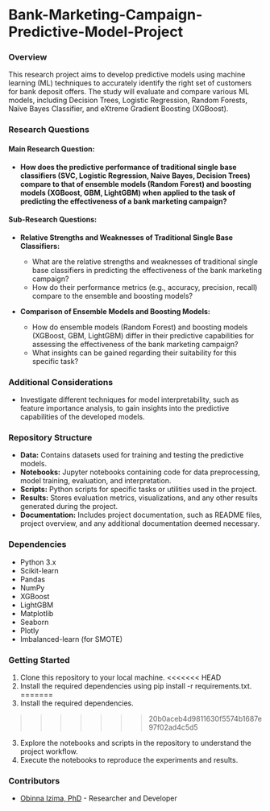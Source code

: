 ﻿# Bank-Marketing-Campaign-Predictive-Model-Project

### Overview
This research project aims to develop predictive models using machine learning (ML) techniques to accurately identify the right set of customers for bank deposit offers. The study will evaluate and compare various ML models, including Decision Trees, Logistic Regression, Random Forests, Naïve Bayes Classifier, and eXtreme Gradient Boosting (XGBoost).

### Research Questions
#### Main Research Question:
- **How does the predictive performance of traditional single base classifiers (SVC, Logistic Regression, Naive Bayes, Decision Trees) compare to that of ensemble models (Random Forest) and boosting models (XGBoost, GBM, LightGBM) when applied to the task of predicting the effectiveness of a bank marketing campaign?**

#### Sub-Research Questions:
- **Relative Strengths and Weaknesses of Traditional Single Base Classifiers:**
  - What are the relative strengths and weaknesses of traditional single base classifiers in predicting the effectiveness of the bank marketing campaign?
  - How do their performance metrics (e.g., accuracy, precision, recall) compare to the ensemble and boosting models?

- **Comparison of Ensemble Models and Boosting Models:**
  - How do ensemble models (Random Forest) and boosting models (XGBoost, GBM, LightGBM) differ in their predictive capabilities for assessing the effectiveness of the bank marketing campaign?
  - What insights can be gained regarding their suitability for this specific task?

### Additional Considerations
- Investigate different techniques for model interpretability, such as feature importance analysis, to gain insights into the predictive capabilities of the developed models.

### Repository Structure
- **Data:** Contains datasets used for training and testing the predictive models.
- **Notebooks:** Jupyter notebooks containing code for data preprocessing, model training, evaluation, and interpretation.
- **Scripts:** Python scripts for specific tasks or utilities used in the project.
- **Results:** Stores evaluation metrics, visualizations, and any other results generated during the project.
- **Documentation:** Includes project documentation, such as README files, project overview, and any additional documentation deemed necessary.

### Dependencies
- Python 3.x
- Scikit-learn
- Pandas
- NumPy
- XGBoost
- LightGBM
- Matplotlib
- Seaborn
- Plotly
- Imbalanced-learn (for SMOTE)

### Getting Started
1. Clone this repository to your local machine.
<<<<<<< HEAD
2. Install the required dependencies using pip install -r requirements.txt.
=======
2. Install the required dependencies.
>>>>>>> 20b0aceb4d9811630f5574b1687e97f02ad4c5d5
3. Explore the notebooks and scripts in the repository to understand the project workflow.
4. Execute the notebooks to reproduce the experiments and results.

### Contributors
- [Obinna Izima, PhD](https://github.com/o-izima/) - Researcher and Developer


